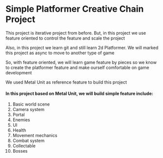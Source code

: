 # Simple Platformer Creative Chain Project

This project is iterative project from before. But, in this project we use feature oriented to control the feature and scale the project

Also, in this project we learn git and still learn 2d Platformer. We will marked this project as async to move to another type of game

So, with feature oriented, we will learn game feature by pieces so we know to create the platformer feature and make ourself comfortable on game development

We used Metal Unit as reference feature to build this project


#### In this project based on Metal Unit, we will build simple feature include: 

1. Basic world scene
2. Camera system
3. Portal
4. Enemies
5. UI
6. Health
7. Movement mechanics
8. Combat system
9. Collectable
10. Bosses